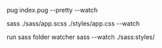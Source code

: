 pug index.pug --pretty --watch

sass ./sass/app.scss ./styles/app.css --watch

run sass folder watcher
sass --watch ./sass:styles/